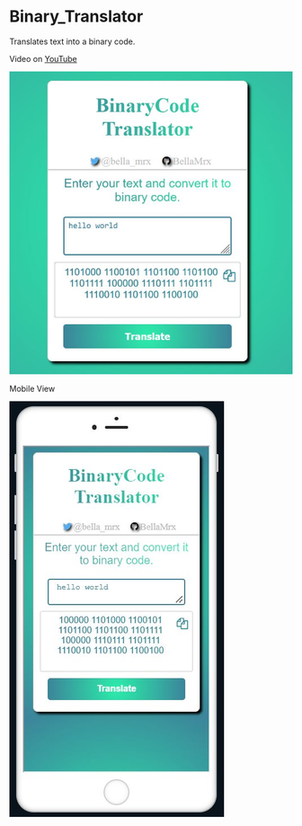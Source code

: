 # Binary_Translator

 Translates text into a binary code.


 Video on [YouTube](https://youtu.be/euHxZAgctd8)

 ![PreviewImage](TranslatorBinary.JPG)

 Mobile View
 
 ![PreviewImage](TranslatorBinaryMobile.JPG)